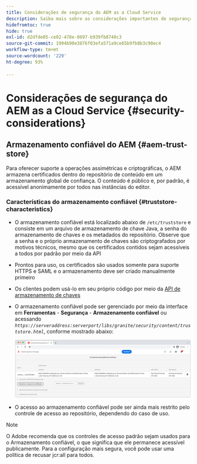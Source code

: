 ```yaml
---
title: Considerações de segurança do AEM as a Cloud Service
description: Saiba mais sobre as considerações importantes de segurança ao usar o AEM as a Cloud Service
hidefromtoc: true
hide: true
exl-id: d2dfde05-ce02-478e-8697-b939fb8740c3
source-git-commit: 1994b90e3876f03efa571a9ce65b9fb8b3c90ec4
workflow-type: tm+mt
source-wordcount: '229'
ht-degree: 93%

---
```


# Considerações de segurança do AEM as a Cloud Service {#security-considerations}

## Armazenamento confiável do AEM {#aem-trust-store}

Para oferecer suporte a operações assimétricas e criptográficas, o AEM armazena certificados dentro do repositório de conteúdo em um armazenamento global de confiança. O conteúdo é público e, por padrão, é acessível anonimamente por todos nas instâncias do editor.

### Características do armazenamento confiável {#truststore-characteristics}

* O armazenamento confiável está localizado abaixo de `/etc/truststore` e consiste em um arquivo de armazenamento de chave Java, a senha do armazenamento de chaves e os metadados do repositório. Observe que a senha e o próprio armazenamento de chaves são criptografados por motivos técnicos, mesmo que os certificados contidos sejam acessíveis a todos por padrão por meio da API
* Prontos para uso, os certificados são usados somente para suporte HTTPS e SAML e o armazenamento deve ser criado manualmente primeiro
* Os clientes podem usá-lo em seu próprio código por meio da [API de armazenamento de chaves](https://developer.adobe.com/experience-manager/reference-materials/6-5/javadoc/com/adobe/granite/keystore/KeyStoreService.html#getTrustStore-org.apache.sling.api.resource.ResourceResolver-)
* O armazenamento confiável pode ser gerenciado por meio da interface em **Ferramentas** - **Segurança** - **Armazenamento confiável** ou acessando *`https://serveraddress:serverport/libs/granite/security/content/truststore.html`*, conforme mostrado abaixo:

  ![Gerenciamento de armazenamento confiável](/help/security/assets/global-trust-store-modified.png)

* O acesso ao armazenamento confiável pode ser ainda mais restrito pelo controle de acesso ao repositório, dependendo do caso de uso.

>[!NOTE]
>
>O Adobe recomenda que os controles de acesso padrão sejam usados para o Armazenamento confiável, o que significa que ele permanece acessível publicamente. Para a configuração mais segura, você pode usar uma política de recusar jcr:all para todos.

<!--
Commenting out section for now as requested by Lars

## Anonymous Permission Hardening Package {#anonymous-permission-hardening-package}

For more information on the Anonymous Hardening Package, see [Security Checklist](https://experienceleague.adobe.com/docs/experience-manager-65/administering/security/security-checklist.html#anonymous-permission-hardening-package).
-->
